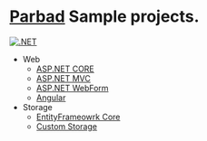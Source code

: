 # [Parbad](https://github.com/Sina-Soltani/Parbad) Sample projects.

[![.NET](https://github.com/Sina-Soltani/Parbad.Samples/actions/workflows/dotnet.yml/badge.svg?branch=master)](https://github.com/Sina-Soltani/Parbad.Samples/actions/workflows/dotnet.yml)

* Web
  * [ASP.NET CORE](https://github.com/Sina-Soltani/Parbad.Samples/tree/master/Web/Parbad.Sample.AspNetCore)
  * [ASP.NET MVC](https://github.com/Sina-Soltani/Parbad.Samples/tree/master/Web/Parbad.Sample.Mvc)
  * [ASP.NET WebForm](https://github.com/Sina-Soltani/Parbad.Samples/tree/master/Web/Parbad.Sample.WebForm)
  * [Angular](https://github.com/Sina-Soltani/Parbad.Samples/tree/master/Web/Parbad.Sample.Angular)
* Storage
  * [EntityFrameowrk Core](https://github.com/Sina-Soltani/Parbad.Samples/tree/master/Storage/Parbad.Sample.EntityFrameworkCore)
  * [Custom Storage](https://github.com/Sina-Soltani/Parbad.Samples/tree/master/Storage/Parbad.Sample.CustomStorage)
